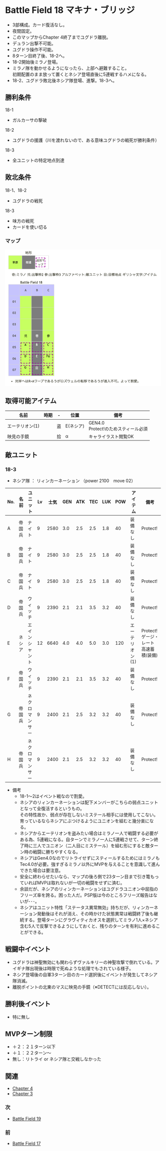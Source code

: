 # Battle Field 18 マキナ・ブリッジ

- 3部構成。カード復活なし。
- 夜間固定。
- このマップからChapter 4終了までユグドラ離脱。
- デュラン出撃不可能。
- ユグドラ操作不可能。
- 8ターン目終了後、18-2へ。
- 18-2開始後ミラノ登場。
- ミラノ隊を動かせるようになったら、上部へ避難すること。<br />初期配置のまま放って置くとネシア登場直後に5連戦するハメになる。
- 18-2、ユグドラ敗北後ネシア隊登場、進撃。18-3へ。

## 勝利条件 

18-1
- ガルカーサの撃破

18-2
- ユグドラの援護（川を渡れないので、ある意味ユグドラの戦死が勝利条件）

18-3
- 全ユニットの特定地点到達

## 敗北条件 

18-1、18-2
- ユグドラの戦死

18-3
- 味方の戦死
- カードを使い切る

### マップ 

![](image/BF18.png)

## 取得可能アイテム 

|名前|時期|-|位置|備考|
|---|---|---|---|---|
|エーテリオン(1)||盗|E(ネシア)|GEN4.0<br />Protect!のためスティール必須|
|映見の手鏡||拾|α|キャライラスト閲覧OK|

## 敵ユニット 

### 18-3

- ネシア隊 ： リィンカーネーション （power 2100　move 02）

|No.|名前|ユニット|Lv|士気|GEN|ATK|TEC|LUK|POW|アイテム|備考|
|---|---|---|---|---|---|---|---|---|---|---|---|
|A|帝国兵|ナイト|9|2580|3.0|2.5|2.5|1.8|40|装備なし|Protect!|
|B|帝国兵|ナイト|9|2580|3.0|2.5|2.5|1.8|40|装備なし|Protect!|
|C|帝国兵|ナイト|9|2580|3.0|2.5|2.5|1.8|40|装備なし|Protect!|
|D|帝国兵|ウィッチ|9|2390|2.1|2.1|3.5|3.2|40|装備なし|Protect!|
|E|ネシア|エインシャント|12|6640|4.0|4.0|5.0|3.0|120|エーテリオン(1)|Protect!<br />ゲージ・レート高速蓄積(装備)|
|F|帝国兵|ウィッチ|9|2390|2.1|2.1|3.5|3.2|40|装備なし|Protect!|
|G|帝国兵|ネクロマンサー|9|2400|2.1|2.5|3.2|3.2|40|装備なし|Protect!|
|H|帝国兵|ネクロマンサー|9|2400|2.1|2.5|3.2|3.2|40|装備なし|Protect!|

- 備考
  - 18-1〜2はイベント戦なので割愛。
  - ネシアのリィンカーネーションは配下メンバーがこちらの弱点ユニットとなって全復活するというもの。<br />その特性故か、弱点が存在しないミステール相手には使用してこない。育っているならネシアにぶつけるようにユニオンを組むと幾分楽になる。
  - ネシアからエーテリオンを盗みたい場合はミラノ一人で戦闘する必要がある為、5連戦になる。自ターンでミラノ一人に5連戦させて、ターン終了時に三人でユニオン（二人目にミステール）を組む形にすると敵ターン時の戦闘に勝ちやすくなる。
  - ネシアはGen4.0なのでリトライせずにスティールするためにはミラノもTec4.0が必要。強すぎるミラノ以外にMVPを与えることを意識して進んできた場合は要注意。
  - 安全に終わらせたいなら、マップの後ろ側で23ターン目まで引き篭もっていればMVPは取れないが一切の戦闘をせずに済む。
  - 余談だが、ネシアのリィンカーネーションはユグドラユニオン中屈指のフリーズ率を誇る。困った人だ。PSP版は今のところフリーズ報告はないが･･･。
  - ネシアはユニット特性「ステータス異常無効」持ちだが、リィンカーネーション発動後はそれが消え、その時かけた状態異常は戦闘終了後も継続する。登場ターンにグラヴィティカオスを選択してミラノ1人×ネシア含む5人で反撃できるようにしておくと、残りのターンを有利に進めることができる。

## 戦闘中イベント 

- ユグドラは神聖無効にも関わらずヴァルキリーの神聖攻撃で倒れている。アイギナ隊出現後は時限で死ぬような処理でもされている様子。
- ネシア登場後の自軍3ターン目のカード選択後にイベントが発生してネシア隊消滅。
- 離脱ポイントの北東のマスに映見の手鏡（※DETECTには反応しない）。

## 勝利後イベント 

- 特に無し

## MVPターン制限 

- ＋２：２１ターン以下 
- ＋１：２２ターン〜 
- 無し：リトライ or ネシア隊と交戦しなかった

## 関連 

- [Chapter 4](Chapter4.md)
- [Chapter 3](Chapter3.md)

### 次 

- [Battle Field 19](BattleField19.md)

### 前 

- [Battle Field 17](BattleField17.md)
